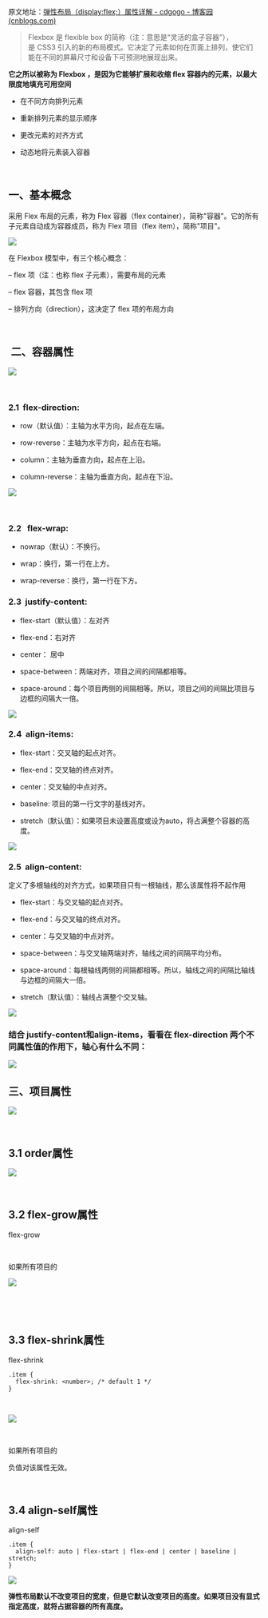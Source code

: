 原文地址：[弹性布局（display:flex;）属性详解 - cdgogo - 博客园 (cnblogs.com)](https://www.cnblogs.com/hellocd/p/10443237.html)

> Flexbox 是 flexible box 的简称（注：意思是“灵活的盒子容器”），是 CSS3 引入的新的布局模式。它决定了元素如何在页面上排列，使它们能在不同的屏幕尺寸和设备下可预测地展现出来。


**它之所以被称为 Flexbox ，是因为它能够扩展和收缩 flex 容器内的元素，以最大限度地填充可用空间**

- 在不同方向排列元素

- 重新排列元素的显示顺序

- 更改元素的对齐方式

- 动态地将元素装入容器

 

## 一、基本概念

采用 Flex 布局的元素，称为 Flex 容器（flex container），简称"容器"。它的所有子元素自动成为容器成员，称为 Flex 项目（flex item），简称"项目"。

![](images/WEBRESOURCE5ee9b07926877ae95f77c41a48e7bf62截图.png)

在 Flexbox 模型中，有三个核心概念：

– flex 项（注：也称 flex 子元素），需要布局的元素

– flex 容器，其包含 flex 项

– 排列方向（direction），这决定了 flex 项的布局方向

 

##  二、容器属性

![](images/WEBRESOURCEa83e0a638b188ce187f3aac7918aafef截图.png)

 

### 2.1  flex-direction:

- row（默认值）：主轴为水平方向，起点在左端。

- row-reverse：主轴为水平方向，起点在右端。

- column：主轴为垂直方向，起点在上沿。

- column-reverse：主轴为垂直方向，起点在下沿。

![](images/WEBRESOURCE455f10ef5958b3b48fa9795aaa038160截图.png)

 

### 2.2   flex-wrap:

- nowrap（默认）：不换行。

- wrap：换行，第一行在上方。

- wrap-reverse：换行，第一行在下方。 

### 2.3  justify-content:

- flex-start（默认值）：左对齐

- flex-end：右对齐

- center： 居中

- space-between：两端对齐，项目之间的间隔都相等。

- space-around：每个项目两侧的间隔相等。所以，项目之间的间隔比项目与边框的间隔大一倍。

![](images/WEBRESOURCEa82f0a18b63bb87919cb5ecc0e12a482截图.png)

### 2.4  align-items:

- flex-start：交叉轴的起点对齐。

- flex-end：交叉轴的终点对齐。

- center：交叉轴的中点对齐。

- baseline: 项目的第一行文字的基线对齐。

- stretch（默认值）：如果项目未设置高度或设为auto，将占满整个容器的高度。

![](images/WEBRESOURCE66ed1b6fac78c72720200c7a18f8a112截图.png)

### 2.5  align-content:

定义了多根轴线的对齐方式，如果项目只有一根轴线，那么该属性将不起作用

- flex-start：与交叉轴的起点对齐。

- flex-end：与交叉轴的终点对齐。

- center：与交叉轴的中点对齐。

- space-between：与交叉轴两端对齐，轴线之间的间隔平均分布。

- space-around：每根轴线两侧的间隔都相等。所以，轴线之间的间隔比轴线与边框的间隔大一倍。

- stretch（默认值）：轴线占满整个交叉轴。

![](images/WEBRESOURCEc60b78c5106d2af247662d22fd5651ef截图.png)

### 结合 justify-content和align-items，看看在 flex-direction 两个不同属性值的作用下，轴心有什么不同：

![](images/WEBRESOURCEddfe138562b4697be456f3a046ed7afe截图.png)

## 三、项目属性

![](images/WEBRESOURCEe05249e1bcfc76edc6ed9170357f3d09截图.png)

 

## 3.1 order属性

![](images/WEBRESOURCEd670b3617abf358d74e6e8a4b90d497f截图.png)

 

## 3.2 flex-grow属性

flex-grow

 

如果所有项目的

![](images/WEBRESOURCE11a161ba2200d8373551655a118663ea截图.png)

 

 

## 3.3 flex-shrink属性

flex-shrink

```
.item {
  flex-shrink: <number>; /* default 1 */
}
```

 

![](images/WEBRESOURCE01f815d7827ffd2fcc99788db1ec3607stickPicture.png)

 

如果所有项目的

负值对该属性无效。

 

## 3.4 align-self属性

align-self

```
.item {
  align-self: auto | flex-start | flex-end | center | baseline | stretch;
}
```

![](images/WEBRESOURCEa684e988bcc5d1687747a065176bce2d截图.png)

**弹性布局默认不改变项目的宽度，但是它默认改变项目的高度。如果项目没有显式指定高度，就将占据容器的所有高度。**